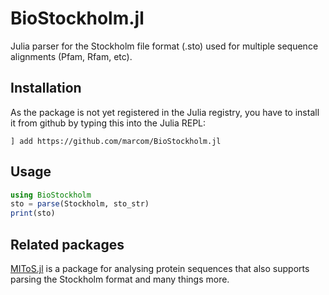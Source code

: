 # BioStockholm.jl

Julia parser for the Stockholm file format (.sto) used for multiple
sequence alignments (Pfam, Rfam, etc).

## Installation

As the package is not yet registered in the Julia registry, you have
to install it from github by typing this into the Julia REPL:

```
] add https://github.com/marcom/BioStockholm.jl
```

## Usage

```julia
using BioStockholm
sto = parse(Stockholm, sto_str)
print(sto)
```

## Related packages

[MIToS.jl](https://github.com/diegozea/MIToS.jl) is a package for
analysing protein sequences that also supports parsing the Stockholm
format and many things more.
